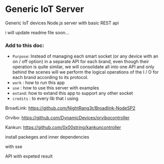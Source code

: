 # Generic IoT Server
Generic IoT devices Node.js server with basic REST api 

i will update readme file soon...

### Add to this doc:

* `Purpose`: Instead of managing each smart socket (or any device with an on / off option) in a separate API for each brand, even though their operation is quite similar, we will consolidate all into one API and only behind the scenes will we perform the logical operations of the I / O for each brand according to its protocol.
* `work` : how to run this app
* `use`   : how to use this server with examples
* `extand`: how to extand this app to support any other socket
* `credits` : to every lib that i using

BroadLink:
https://github.com/NightRang3r/Broadlink-NodeSP2

Orvibo:
https://github.com/DynamicDevices/orvibocontroller

Kankun:
https://github.com/0x00string/kankuncontroller

install packeges and inner dependencies

with sse

API with expeted result
